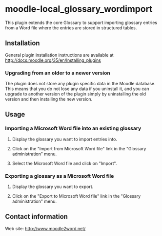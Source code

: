 # moodle-local_glossary_wordimport
This plugin extends the core Glossary to support importing glossary entries from a Word file
where the entries are stored in structured tables.


## Installation

General plugin installation instructions are available at
http://docs.moodle.org/35/en/Installing_plugins

### Upgrading from an older to a newer version

The plugin does not store any plugin specific data in the
Moodle database. This means that you do not lose any data if you
uninstall it, and you can upgrade to another version of the
plugin simply by uninstalling the old version and then
installing the new version.


## Usage

### Importing a Microsoft Word file into an existing glossary

1.  Display the glossary you want to import entries into.

3.  Click on the "Import from Microsoft Word file" link in the "Glossary administration" menu.

4.  Select the Microsoft Word file and click on "Import".

### Exporting a glossary as a Microsoft Word file

1.  Display the glossary you want to export.

2.  Click on the "Export to Microsoft Word file" link in the "Glossary administration" menu.


## Contact information

Web site: http://www.moodle2word.net/
